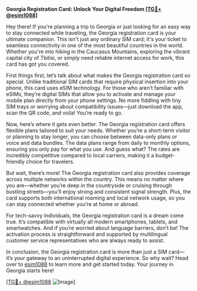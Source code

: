 **Georgia Registration Card: Unlock Your Digital Freedom [[TG💪+ @esim1088](https://t.me/s/esim1088)]**

Hey there! If you're planning a trip to Georgia or just looking for an easy way to stay connected while traveling, the Georgia registration card is your ultimate companion. This isn't just any ordinary SIM card; it's your ticket to seamless connectivity in one of the most beautiful countries in the world. Whether you're into hiking in the Caucasus Mountains, exploring the vibrant capital city of Tbilisi, or simply need reliable internet access for work, this card has got you covered.

First things first, let’s talk about what makes the Georgia registration card so special. Unlike traditional SIM cards that require physical insertion into your phone, this card uses eSIM technology. For those who aren’t familiar with eSIMs, they’re digital SIMs that allow you to activate and manage your mobile plan directly from your phone settings. No more fiddling with tiny SIM trays or worrying about compatibility issues—just download the app, scan the QR code, and voila! You’re ready to go.

Now, here’s where it gets even better. The Georgia registration card offers flexible plans tailored to suit your needs. Whether you’re a short-term visitor or planning to stay longer, you can choose between data-only plans or voice and data bundles. The data plans range from daily to monthly options, ensuring you only pay for what you use. And guess what? The rates are incredibly competitive compared to local carriers, making it a budget-friendly choice for travelers.

But wait, there’s more! The Georgia registration card also provides coverage across multiple networks within the country. This means no matter where you are—whether you’re deep in the countryside or cruising through bustling streets—you’ll enjoy strong and consistent signal strength. Plus, the card supports both international roaming and local network usage, so you can stay connected whether you’re at home or abroad.

For tech-savvy individuals, the Georgia registration card is a dream come true. It’s compatible with virtually all modern smartphones, tablets, and smartwatches. And if you’re worried about language barriers, don’t be! The activation process is straightforward and supported by multilingual customer service representatives who are always ready to assist.

In conclusion, the Georgia registration card is more than just a SIM card—it’s your gateway to an uninterrupted digital experience. So why wait? Head over to [esim1088](https://t.me/s/esim1088) to learn more and get started today. Your journey in Georgia starts here!

[[TG💪+ @esim1088](https://t.me/s/esim1088) ![Image](https://i.postimg.cc/Y0z9fWf4/image.png)]